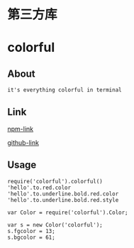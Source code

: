 # 第三方库


# colorful

## About
```
it's everything colorful in terminal
```

## Link

[npm-link](https://www.npmjs.com/package/colorful)

[github-link](https://github.com/lepture/colorful#readme)


## Usage

```
require('colorful').colorful()
'hello'.to.red.color
'hello'.to.underline.bold.red.color
'hello'.to.underline.bold.red.style

```

```
var Color = require('colorful').Color;
 
var s = new Color('colorful');
s.fgcolor = 13;
s.bgcolor = 61;
```